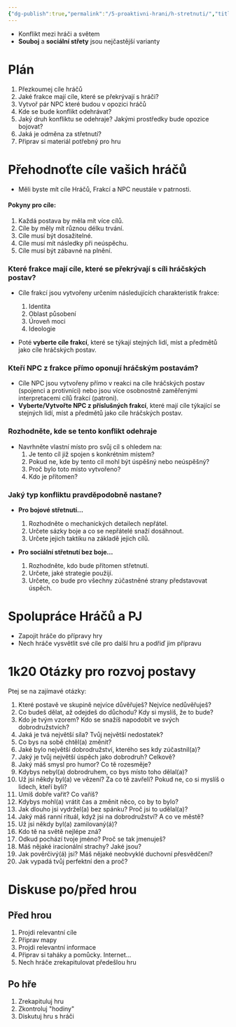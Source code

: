 ```yaml
---
{"dg-publish":true,"permalink":"/5-proaktivni-hrani/h-stretnuti/","title":"Střetnutí"}
---
```


- Konflikt mezi hráči a světem
- **Souboj** a **sociální střety** jsou nejčastější varianty
# Plán
1. Přezkoumej cíle hráčů
2. Jaké frakce mají cíle, které se překrývají s hráči?
3. Vytvoř pár NPC které budou v opozici hráčů
4. Kde se bude konflikt odehrávat?
5. Jaký druh konfliktu se odehraje? Jakými prostředky bude opozice bojovat?
6. Jaká je odměna za střetnutí?
7. Připrav si materiál potřebný pro hru
# Přehodnoťte cíle vašich hráčů
- Měli byste mít cíle Hráčů, Frakcí a NPC neustále v patrnosti.
#### Pokyny pro cíle:
1. Každá postava by měla mít více cílů.
2. Cíle by měly mít různou délku trvání.
3. Cíle musí být dosažitelné.
4. Cíle musí mít následky při neúspěchu.
5. Cíle musí být zábavné na plnění.
### Které frakce mají cíle, které se překrývají s cíli hráčských postav?
- Cíle frakcí jsou vytvořeny určením následujících charakteristik frakce:
  1. Identita
  2. Oblast působení
  3. Úroveň moci
  4. Ideologie

- Poté **vyberte cíle frakcí**, které se týkají stejných lidí, míst a předmětů jako cíle hráčských postav.
### Kteří NPC z frakce přímo oponují hráčským postavám?
- Cíle NPC jsou vytvořeny přímo v reakci na cíle hráčských postav (spojenci a protivníci) nebo jsou více osobnostně zaměřenými interpretacemi cílů frakcí (patroni).
- **Vyberte/Vytvořte NPC z příslušných frakcí**, které mají cíle týkající se stejných lidí, míst a předmětů jako cíle hráčských postav.
### Rozhodněte, kde se tento konflikt odehraje
- Navrhněte vlastní místo pro svůj cíl s ohledem na:
  1. Je tento cíl již spojen s konkrétním místem?
  2. Pokud ne, kde by tento cíl mohl být úspěšný nebo neúspěšný?
  3. Proč bylo toto místo vytvořeno?
  4. Kdo je přítomen?
### Jaký typ konfliktu pravděpodobně nastane?
- **Pro bojové střetnutí...**
  1. Rozhodněte o mechanických detailech nepřátel.
  2. Určete sázky boje a co se nepřátelé snaží dosáhnout.
  3. Určete jejich taktiku na základě jejich cílů.

- **Pro sociální střetnutí bez boje...**
  1. Rozhodněte, kdo bude přítomen střetnutí.
  2. Určete, jaké strategie použijí.
  3. Určete, co bude pro všechny zúčastněné strany představovat úspěch.
# Spolupráce Hráčů a PJ
- Zapojit hráče do přípravy hry
- Nech hráče vysvětlit své cíle pro další hru a podřiď jim přípravu
# 1k20 Otázky pro rozvoj postavy
Ptej se na zajímavé otázky:
1. Které postavě ve skupině nejvíce důvěřuješ? Nejvíce nedůvěřuješ?
2. Co budeš dělat, až odejdeš do důchodu? Kdy si myslíš, že to bude?
3. Kdo je tvým vzorem? Kdo se snažíš napodobit ve svých dobrodružstvích?
4. Jaká je tvá největší síla? Tvůj největší nedostatek?
5. Co bys na sobě chtěl(a) změnit?
6. Jaké bylo největší dobrodružství, kterého ses kdy zúčastnil(a)?
7. Jaký je tvůj největší úspěch jako dobrodruh? Celkově?
8. Jaký máš smysl pro humor? Co tě rozesměje?
9. Kdybys nebyl(a) dobrodruhem, co bys místo toho dělal(a)?
10. Už jsi někdy byl(a) ve vězení? Za co tě zavřeli? Pokud ne, co si myslíš o lidech, kteří byli?
11. Umíš dobře vařit? Co vaříš?
12. Kdybys mohl(a) vrátit čas a změnit něco, co by to bylo?
13. Jak dlouho jsi vydržel(a) bez spánku? Proč jsi to udělal(a)?
14. Jaký máš ranní rituál, když jsi na dobrodružství? A co ve městě?
15. Už jsi někdy byl(a) zamilovaný(á)?
16. Kdo tě na světě nejlépe zná?
17. Odkud pochází tvoje jméno? Proč se tak jmenuješ?
18. Máš nějaké iracionální strachy? Jaké jsou?
19. Jak pověrčivý(á) jsi? Máš nějaké neobvyklé duchovní přesvědčení?
20. Jak vypadá tvůj perfektní den a proč?
# Diskuse po/před hrou
## Před hrou
1. Projdi relevantní cíle
2. Připrav mapy
3. Projdi relevantní informace
4. Připrav si taháky a pomůcky. Internet...
5. Nech hráče zrekapitulovat předešlou hru
## Po hře
1. Zrekapituluj hru
2. Zkontroluj "hodiny"
3. Diskutuj hru s hráči

